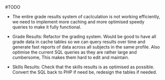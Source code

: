 #TODO



  - The entire grade results system of caclculation is not working efficiently, we need to implement
    more caching and more optimised speedy queries to make it fully functional.

  - Grade Results: Refactor the grading system. Would be good to have all grade data in cache tables
    so we can query results over time and generate fast reports of data across all subjects in the same profile. 
    Also optimise the current SQL queries as they are rather large and cumbersome, 
    This makes them hard to edit and maintain.
    
  - Skills Results: Check that the skills results is as optimised as possible. Convert the SQL 
    back to PHP if need be, redesign the tables if needed.   
    
    
    
    
    
    
    